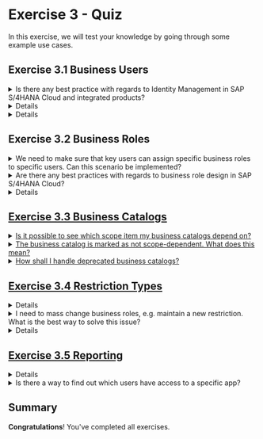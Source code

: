 # Exercise 3 - Quiz

In this exercise, we will test your knowledge by going through some example use cases. 

## Exercise 3.1 Business Users

<details>
  <summary>Is there any best practice with regards to Identity Management in SAP S/4HANA Cloud and integrated products?</summary>
  <p>Yes, check the guide in the <a href="https://help.sap.com/docs/SAP_S4HANA_CLOUD/b249d650b15e4b3d9fc2077ee921abd0/b3a622c123b3413285eae13176d870c6.html?locale=en-US">documentation.</p>
</details>

<details>
  <summary>Which user attributes can be used for authentication?</summary>
  <p>Please check the guide in the <a href="https://help.sap.com/docs/identity-authentication/identity-authentication/use-identity-authentication-as-authenticating-idp?version=Cloud">Use Identity Authentication as Authenticating IdP.</p>
</details>

<details>
  <summary>Can we configure periodic jobs to lock inactive business users?</summary>
  <p>Yes, please check <a href="https://help.sap.com/docs/SAP_S4HANA_CLOUD/55a7cb346519450cb9e6d21c1ecd6ec1/a817aef3b51d4b0fbc4907e7adcfacd7.html?locale=en-US">How to Lock Unused Business Users
</a></p>
</details>

## Exercise 3.2 Business Roles

<details>
  <summary>We need to make sure that key users can assign specific business roles to specific users. Can this scenario be implemented?</summary>
  <p>Yes, please check <a href="https://help.sap.com/docs/SAP_S4HANA_CLOUD/55a7cb346519450cb9e6d21c1ecd6ec1/24f5b79256f64990af35b22ea87ea020.html?locale=en-US">Maintain Business User Groups</a> and <a href="https://help.sap.com/docs/SAP_S4HANA_CLOUD/55a7cb346519450cb9e6d21c1ecd6ec1/72b48dea7743487c952fa13fbdb6d23c.html?locale=en-US">Maintain Business Role Groups</a></p>
</details>

<details>
  <summary>Are there any best practices with regards to business role design in SAP S/4HANA Cloud?</summary>
  <p>Yes, check the <a href="https://go.support.sap.com/roadmapviewer/#/group//roadmapContentPage/82b2db84548d41209cda972f0fac428b:t4">SAP Activate Roadmap</a> in particular the task <a href="https://go.support.sap.com/roadmapviewer/#/group//roadmap/82b2db84548d41209cda972f0fac428b:t4/node/FA163ED752201EDABFE83D4F5A9A3D51:t4/FA163ED752201EDABFE83D2925E11D51:t4"> Plan and Design Identity and Access Management.</p>
</details>

<details>
  <summary>Are there any best practices with regards to management of business roles during and after release upgrades of SAP S/4HANA Cloud?</summary>
  <p>Yes, SAP provides guidance with the SAP S/4HANA Cloud Identity and Access Management Release Activities guide in the <a href="https://support.sap.com/content/dam/SAAP/SAP_Activate/S4H_1072%20SAP%20S4HC%20IAM%20Release%20Activities%20_%203SL.pdf"> SAP Activate Roadmap.</p>
</details>

## Exercise 3.3 Business Catalogs

<details>
  <summary>Is it possible to see which scope item my business catalogs depend on?</summary>
  <p>Yes, check the Business Catalogs app on tab Scope Items. Alternatively, use the IAM Information System app (Main Entity: Business Catalog, tab: Business Catalog - Scope Item).</p>
</details>

<details>
  <summary>The business catalog is marked as not scope-dependent. What does this mean?</summary>
  <p>Business catalogs that do not depend on any scope items are always visible in the system. For these business catalogs, the following message appears in the table: The business catalog is not scope-dependent.</p>
</details>

<details>
  <summary>How shall I handle deprecated business catalogs?</summary>
  <p>Due to ongoing development in SAP S/4HANA Cloud, including the development of new features and new apps, we need to revise existing business catalogs periodically. This means that some business catalogs will be deprecated and replaced by new ones. You will need to assign roles and users to these new catalogs. Rather than disappearing, such business catalogs are marked as deprecated, which allows you to identify them at a glance. You can also check how many deprecated business catalogs you still have in use with the Business Catalogs app. This app lets you change assignments from the old, deprecated business catalogs to the new, active catalogs quickly and easily. Once the deprecation of a business catalog is announced with the Business Catalogs app, the catalog stays in the system for at least 6 months before being deleted. During these at least 6 months, you can use the old or the new business catalogs. Within this timeframe, you can replace them when it suits you best. In the Business Catalogs app, you can see the release in which the deprecation of a business catalog was announced. In SAP S/4HANA Cloud, some business catalogs are redesigned in each release. Please check the assignments for your roles and users in the Business Catalogs app and make the necessary changes to the assignments as soon as possible..</p>
</details>

## Exercise 3.4 Restriction Types

<details>
  <summary>Are there any ways to see which restriction type is contained in which business catalogs?</summary>
  <p>Yes, use the <a href="https://help.sap.com/docs/SAP_S4HANA_CLOUD/55a7cb346519450cb9e6d21c1ecd6ec1/9203905781b441ed9359cb29803f000a.html?locale=en-US"> Display Restriction Type</a> app</p>
</details>

<details>
  <summary>I need to mass change business roles, e.g. maintain a new restriction. What is the best way to solve this issue?</summary>
  <p>Mass maintenance of business roles is possible with the mass change wizard. For more details check <a href="https://help.sap.com/docs/SAP_S4HANA_CLOUD/55a7cb346519450cb9e6d21c1ecd6ec1/07a3a58ecdbb481cab76fc4e867811cb.html?locale=en-US">How to Make Mass Changes to Business Roles</p>
</details>

<details>
  <summary>My end users are complaining that they are getting authorization failed issues. Is there a tool to trace authorizations?</summary>
  <p>Yes, please check the Display Authorization Trace app. For more details check the <a href="https://help.sap.com/docs/SAP_S4HANA_CLOUD/55a7cb346519450cb9e6d21c1ecd6ec1/79b3c9b7701248fe83b81d4b15134e8d.html?locale=en-US">documentation</p>
</details>

## Exercise 3.5 Reporting

<details>
  <summary>Where can I find the list of users which have not been active in the last 3 months?</summary>
  <p>Please check the <a href="https://help.sap.com/docs/SAP_S4HANA_CLOUD/55a7cb346519450cb9e6d21c1ecd6ec1/f249696fdfb8401eb18cf3ade365b8c1.html?locale=en-US"> IAM Key Figures</a> app</p>
</details>

<details>
  <summary>Is there a way to find out which users have access to a specific app?</summary>
  <p>Please check the <a href="https://help.sap.com/docs/SAP_S4HANA_CLOUD/55a7cb346519450cb9e6d21c1ecd6ec1/82d17cfdb0f3464b9735e4ded705f71f.html?locale=en-US"> IAM Information System</a> app. Change the Main Entity to Application.</p>
</details>

## Summary

__Congratulations__! You've completed all exercises.

